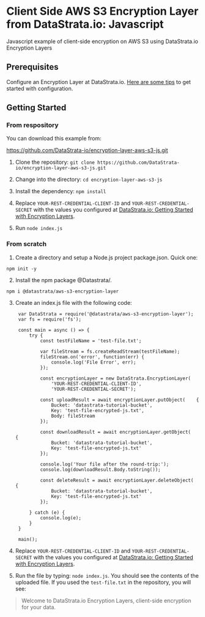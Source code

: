 # Client Side AWS S3 Encryption Layer from DataStrata.io: Javascript
Javascript example of client-side encryption on AWS S3 using DataStrata.io Encryption Layers

## Prerequisites

Configure an Encryption Layer at DataStrata.io. [Here are some tips](https://datastrata.io/encryption-layer-overview-and-getting-started/) to get started with configuration.

## Getting Started

### From respository

You can download this example from: 

https://github.com/DataStrata-io/encryption-layer-aws-s3-js.git

1. Clone the repository: `git clone https://github.com/DataStrata-io/encryption-layer-aws-s3-js.git`

2. Change into the directory: `cd encryption-layer-aws-s3-js`

3. Install the dependency: `npm install`

4. Replace `YOUR-REST-CREDENTIAL-CLIENT-ID` and `YOUR-REST-CREDENTIAL-SECRET` with the values you configured at [DataStrata.io: Getting Started with Encryption Layers](https://datastrata.io/encryption-layer-overview-and-getting-started/).

5. Run `node index.js`

### From scratch

1. Create a directory and setup a Node.js project package.json. Quick one: 

`npm init -y` 

2. Install the npm package @Datastrata/.

`npm i @datastrata/aws-s3-encryption-layer`

3. Create an index.js file with the following code:


        var DataStrata = require('@datastrata/aws-s3-encryption-layer');
        var fs = require('fs');
        
        const main = async () => {
            try {
                const testFileName = 'test-file.txt';
        
                var fileStream = fs.createReadStream(testFileName);
                fileStream.on('error', function(err) {
                    console.log('File Error', err);
                });
        
                const encryptionLayer = new DataStrata.EncryptionLayer(
                    'YOUR-REST-CREDENTIAL-CLIENT-ID',
                    'YOUR-REST-CREDENTIAL-SECRET');
        
                const uploadResult = await encryptionLayer.putObject(    {
                    Bucket: 'datastrata-tutorial-bucket',
                    Key: 'test-file-encrypted-js.txt',
                    Body: fileStream
                });
        
                const downloadResult = await encryptionLayer.getObject(    {
                    Bucket: 'datastrata-tutorial-bucket',
                    Key: 'test-file-encrypted-js.txt'
                });
        
                console.log('Your file after the round-trip:');
                console.log(downloadResult.Body.toString());
        
                const deleteResult = await encryptionLayer.deleteObject(    {
                    Bucket: 'datastrata-tutorial-bucket',
                    Key: 'test-file-encrypted-js.txt'
                });
        
            } catch (e) {
                console.log(e);
            }
        }
        
        main();

5. Replace `YOUR-REST-CREDENTIAL-CLIENT-ID` and `YOUR-REST-CREDENTIAL-SECRET` with the values you configured at [DataStrata.io: Getting Started with Encryption Layers](https://datastrata.io/encryption-layer-overview-and-getting-started/).


6. Run the file by typing: `node index.js`. You should see the contents of the uploaded file. If you used the `test-file.txt` in the repository, you will see:

> Welcome to DataStrata.io Encryption Layers, client-side encryption for your data.

